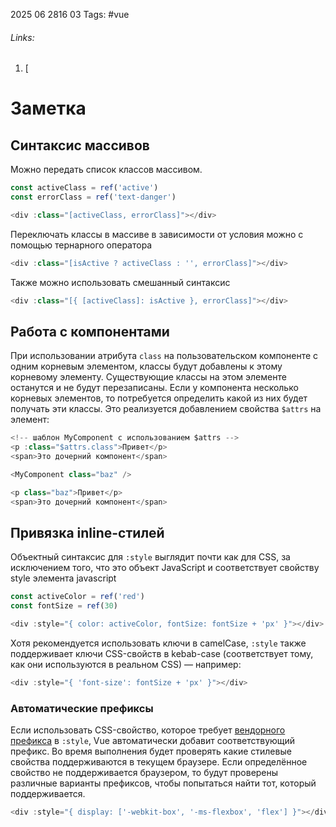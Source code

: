 2025 06 2816 03
Tags: #vue 
###### Links: 
1) [
# Заметка

## Синтаксис массивов
Можно передать список классов массивом.
```js
const activeClass = ref('active')
const errorClass = ref('text-danger')

<div :class="[activeClass, errorClass]"></div>
```
Переключать классы в массиве в зависимости от условия можно с помощью тернарного оператора
```js
<div :class="[isActive ? activeClass : '', errorClass]"></div>
```
Также можно использовать смешанный синтаксис
```js
<div :class="[{ [activeClass]: isActive }, errorClass]"></div>
```
## Работа с компонентами
При использовании атрибута `class` на пользовательском компоненте с одним корневым элементом, классы будут добавлены к этому корневому элементу. Существующие классы на этом элементе останутся и не будут перезаписаны.
Если у компонента несколько корневых элементов, то потребуется определить какой из них будет получать эти классы. Это реализуется добавлением свойства `$attrs` на элемент:
```js
<!-- шаблон MyComponent с использованием $attrs -->
<p :class="$attrs.class">Привет</p>
<span>Это дочерний компонент</span>

<MyComponent class="baz" />

<p class="baz">Привет</p>
<span>Это дочерний компонент</span>
```

## Привязка inline-стилей
Объектный синтаксис для `:style` выглядит почти как для CSS, за исключением того, что это объект JavaScript и соответствует свойству style элемента javascript
```js
const activeColor = ref('red')
const fontSize = ref(30)

<div :style="{ color: activeColor, fontSize: fontSize + 'px' }"></div>
```
Хотя рекомендуется использовать ключи в camelCase, `:style` также поддерживает ключи CSS-свойств в kebab-case (соответствует тому, как они используются в реальном CSS) — например:
```js
<div :style="{ 'font-size': fontSize + 'px' }"></div>
```
### Автоматические префиксы[​](https://ru.vuejs.org/guide/essentials/class-and-style.html#auto-prefixing)

Если использовать CSS-свойство, которое требует [вендорного префикса](https://developer.mozilla.org/en-US/docs/Glossary/Vendor_Prefix) в `:style`, Vue автоматически добавит соответствующий префикс. Во время выполнения будет проверять какие стилевые свойства поддерживаются в текущем браузере. Если определённое свойство не поддерживается браузером, то будут проверены различные варианты префиксов, чтобы попытаться найти тот, который поддерживается.
```js
<div :style="{ display: ['-webkit-box', '-ms-flexbox', 'flex'] }"></div>
```